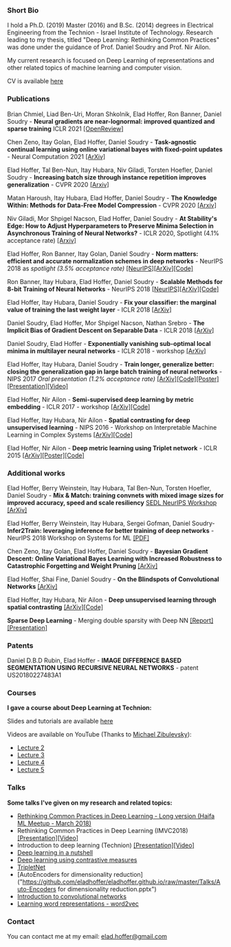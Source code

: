 ### Short Bio
I hold a Ph.D. (2019) Master (2016) and B.Sc. (2014) degrees in Electrical Engineering from the Technion - Israel Institute of Technology. Research leading to my thesis, titled "Deep Learning: Rethinking Common Practices" was done under the guidance of Prof. Daniel Soudry and Prof. Nir Ailon. 

My current research is focused on Deep Learning of representations and other related topics of machine learning and computer vision.

CV is available [here](https://github.com/eladhoffer/eladhoffer.github.io/blob/master/cv.pdf?raw=true)

### Publications

Brian Chmiel, Liad Ben-Uri, Moran Shkolnik, Elad Hoffer, Ron Banner, Daniel Soudry - **Neural gradients are near-lognormal: improved quantized and sparse training** ICLR 2021 [\[OpenReview\]](https://openreview.net/forum?id=EoFNy62JGd)

Chen Zeno, Itay Golan, Elad Hoffer, Daniel Soudry - **Task-agnostic continual learning using online variational bayes with fixed-point updates** - Neural Computation 2021 [\[ArXiv\]](https://arxiv.org/abs/2010.00373)

Elad Hoffer, Tal Ben-Nun, Itay Hubara, Niv Giladi, Torsten Hoefler, Daniel Soudry - **Increasing batch size through instance repetition improves generalization** - CVPR 2020 [\[Arxiv\]](https://arxiv.org/abs/1901.09335)

Matan Haroush, Itay Hubara, Elad Hoffer, Daniel Soudry - **The Knowledge Within: Methods for Data-Free Model Compression** - CVPR 2020 [\[Arxiv\]](https://arxiv.org/abs/1912.01274)

Niv Giladi, Mor Shpigel Nacson, Elad Hoffer, Daniel Soudry - **At Stability's Edge: How to Adjust Hyperparameters to Preserve Minima Selection in Asynchronous Training of Neural Networks?** - ICLR 2020, Spotlight (4.1% acceptance rate) [\[Arxiv\]](https://arxiv.org/abs/1909.12340)

Elad Hoffer, Ron Banner, Itay Golan, Daniel Soudry - **Norm matters: efficient and accurate normalization schemes in deep networks** - NeurIPS 2018 as *spotlight (3.5% acceptance rate)* [\[NeurIPS\]](https://papers.nips.cc/paper/7485-norm-matters-efficient-and-accurate-normalization-schemes-in-deep-network)[\[ArXiv\]](https://arxiv.org/abs/1803.01814)[\[Code\]](https://github.com/eladhoffer/norm_matters)

Ron Banner, Itay Hubara, Elad Hoffer, Daniel Soudry - **Scalable Methods for 8-bit Training of Neural Networks** - NeurIPS 2018 [\[NeurIPS\]](https://papers.nips.cc/paper/7761-scalable-methods-for-8-bit-training-of-neural-networks)[\[ArXiv\]](https://arxiv.org/abs/1805.11046)[\[Code\]](https://github.com/eladhoffer/quantized.pytorch)

Elad Hoffer, Itay Hubara, Daniel Soudry - **Fix your classifier: the marginal value of training the last weight layer** - ICLR 2018 [\[ArXiv\]](https://arxiv.org/abs/1801.04540)

Daniel Soudry, Elad Hoffer, Mor Shpigel Nacson, Nathan Srebro - **The Implicit Bias of Gradient Descent on Separable Data** - ICLR 2018 [\[ArXiv\]](https://arxiv.org/abs/1710.10345)

Daniel Soudry, Elad Hoffer - **Exponentially vanishing sub-optimal local minima in multilayer neural networks** - ICLR 2018 - workshop [\[ArXiv\]](https://arxiv.org/abs/1702.05777)

Elad Hoffer, Itay Hubara, Daniel Soudry - **Train longer, generalize better: closing the generalization gap in large batch training of neural networks** - NIPS 2017 *Oral presentation (1.2% acceptance rate)* [\[ArXiv\]](https://arxiv.org/abs/1705.08741)[\[Code\]](https://github.com/eladhoffer/bigBatch)[\[Poster\]](https://github.com/eladhoffer/eladhoffer.github.io/blob/master/train_longer_poster_nips2017.pdf?raw=true)[\[Presentation\]](https://github.com/eladhoffer/eladhoffer.github.io/blob/master/train_longer_presentation_nips2017.pdf?raw=true)[\[Video\]](https://youtu.be/WWWQXTb_69c?t=15m1s)

Elad Hoffer, Nir Ailon - **Semi-supervised deep learning by metric embedding** - ICLR 2017 - workshop [\[ArXiv\]](https://arxiv.org/abs/1611.01449)[\[Code\]](https://github.com/eladhoffer/SemiSupContrast)

Elad Hoffer, Itay Hubara, Nir Ailon - **Spatial contrasting for deep unsupervised learning** - NIPS 2016 - Workshop on Interpretable Machine Learning in Complex Systems [\[ArXiv\]](https://arxiv.org/abs/1610.00243)[\[Code\]](https://github.com/eladhoffer/SpatialContrasting)

Elad Hoffer, Nir Ailon - **Deep metric learning using Triplet network** - ICLR 2015 [\[ArXiv\]](http://arxiv.org/abs/1412.6622)[\[Poster\]](https://github.com/eladhoffer/eladhoffer.github.io/blob/master/triplet_poster.pdf?raw=true)[\[Code\]](https://github.com/eladhoffer/TripletNet)

### Additional works
Elad Hoffer, Berry Weinstein, Itay Hubara, Tal Ben-Nun, Torsten Hoefler, Daniel Soudry - **Mix & Match: training convnets with mixed image sizes for improved accuracy, speed and scale resiliency** [SEDL NeurIPS Workshop](https://sites.google.com/view/sedl-neurips-2019/) [\[ArXiv\]](https://arxiv.org/abs/1908.08986)

Elad Hoffer, Berry Weinstein, Itay Hubara, Sergei Gofman, Daniel Soudry- **Infer2Train: leveraging inference for better training
of deep networks** - NeurIPS 2018 Workshop on Systems for ML [\[PDF\]](http://learningsys.org/nips18/assets/papers/24CameraReadySubmissionInfer2Train.pdf)

Chen Zeno, Itay Golan, Elad Hoffer, Daniel Soudry - **Bayesian Gradient Descent: Online Variational Bayes Learning with Increased Robustness to Catastrophic Forgetting and Weight Pruning** [\[ArXiv\]](https://arxiv.org/abs/1803.10123)

Elad Hoffer, Shai Fine, Daniel Soudry - **On the Blindspots of Convolutional Networks** [\[ArXiv\]](https://arxiv.org/abs/1802.05187)

Elad Hoffer, Itay Hubara, Nir Ailon - **Deep unsupervised learning through spatial contrasting** [\[ArXiv\]](https://arxiv.org/abs/1610.00243)[\[Code\]](https://github.com/eladhoffer/SpatialContrasting)

**Sparse Deep Learning** - Merging double sparsity with Deep NN
[\[Report\]](https://github.com/eladhoffer/eladhoffer.github.io/raw/master/Projects/SparseDL-Project.pdf)
[\[Presentation\]](https://github.com/eladhoffer/eladhoffer.github.io/raw/master/Projects/SparseDL-Presentation.pdf)

### Patents
Daniel D.B.D Rubin, Elad Hoffer - **IMAGE DIFFERENCE BASED SEGMENTATION USING RECURSIVE NEURAL NETWORKS** - patent US20180227483A1

### Courses
**I gave a course about Deep Learning at Technion:**

Slides and tutorials are available [here](https://github.com/eladhoffer/DeepLearningCourse.git)

Videos are available on YouTube (Thanks to [Michael Zibulevsky](https://sites.google.com/site/michaelzibulevsky/)):

* [Lecture 2](https://www.youtube.com/watch?v=_iwnLPQPj30)
* [Lecture 3](https://www.youtube.com/watch?v=8YNMBYgXFaY)
* [Lecture 4](https://www.youtube.com/watch?v=DA74IKkfPjQ)
* [Lecture 5](https://www.youtube.com/watch?v=M0nEbtsuWvw)


### Talks
**Some talks I've given on my research and related topics:**
* [Rethinking Common Practices in Deep Learning - Long version (Haifa ML Meetup - March 2018)](https://github.com/eladhoffer/eladhoffer.github.io/raw/master/Talks/ml_meetup_haifa_march2018.pdf)
* Rethinking Common Practices in Deep Learning (IMVC2018)[\[Presentation\]](https://github.com/eladhoffer/eladhoffer.github.io/raw/master/Talks/imvc_2018.pdf)[\[Video\]](https://www.youtube.com/watch?v=luN3S5LdVfU)
* Introduction to deep learning (Technion) [\[Presentation\]](https://github.com/eladhoffer/eladhoffer.github.io/raw/master/Talks/dl_intro.pdf)[\[Video\]](https://www.youtube.com/watch?v=JrFT3t7Bn5I&feature=youtu.be)
* [Deep learning in a nutshell](https://github.com/eladhoffer/eladhoffer.github.io/raw/master/Talks/nyc_talk.pdf)
* [Deep learning using contrastive measures](https://github.com/eladhoffer/eladhoffer.github.io/raw/master/Talks/eilat_talk.pdf)
* [TripletNet](https://github.com/eladhoffer/eladhoffer.github.io/raw/master/Talks/TripletNetPresentation.pdf)
* [AutoEncoders for dimensionality reduction]("https://github.com/eladhoffer/eladhoffer.github.io/raw/master/Talks/Auto-Encoders for dimensionality reduction.pptx")
* [Introduction to convolutional networks](https://github.com/eladhoffer/eladhoffer.github.io/raw/master/Talks/dlnlp.pdf)
* [Learning word representations - word2vec](https://github.com/eladhoffer/eladhoffer.github.io/raw/master/Talks/word2vec_presentation.pdf)

### Contact
You can contact me at my email: elad.hoffer@gmail.com
